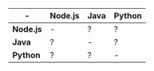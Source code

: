 -| Node.js | Java | Python
-|---------|------|-------
**Node.js** | - | ? | ?
**Java** | ? | - | ?
**Python** | ? | ? | -